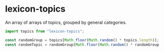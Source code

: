 # lexicon-topics

An array of arrays of topics, grouped by general categories.

```js
import topics from "lexicon-topics";

const randomGroup = topics[Math.floor(Math.random() * topics.length)];
const randomTopic = randomGroup[Math.floor(Math.random() * randomGroup.length)];
```
